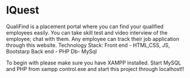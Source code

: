 # IQuest
QualiFind is a placement portal where you can find your qualified employees easily. You can take skill test and video interview of the employee; chat with them. Any employee can track their job application through this website. 
Technology Stack:
Front end - HTML,CSS, JS, Bootstarp
Back end - PHP
Db- MySql

To begin with please make sure you have XAMPP installed. Start MySQL and PHP from xampp control.exe and start this project through localhost!!
